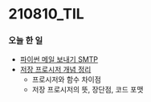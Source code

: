 # 210810_TIL

### 오늘 한 일

* [파이썬 메일 보내기 SMTP](https://blog.naver.com/vkfkdto0209/222464074706)
* [저장 프로시저 개념 정리](https://blog.naver.com/vkfkdto0209/222464928255)
  - 프로시저와 함수 차이점
  - 저장 프로시저의 뜻, 장단점, 코드 포맷